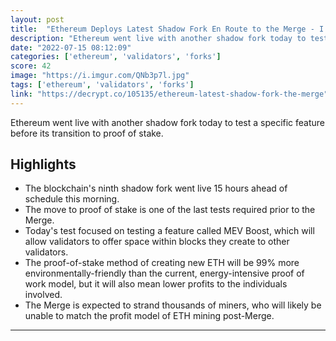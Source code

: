 ```yaml
---
layout: post
title:  "Ethereum Deploys Latest Shadow Fork En Route to the Merge - I think we might feel surprised when it finally happens"
description: "Ethereum went live with another shadow fork today to test a specific feature before its transition to proof of stake."
date: "2022-07-15 08:12:09"
categories: ['ethereum', 'validators', 'forks']
score: 42
image: "https://i.imgur.com/QNb3p7l.jpg"
tags: ['ethereum', 'validators', 'forks']
link: "https://decrypt.co/105135/ethereum-latest-shadow-fork-the-merge"
---
```


Ethereum went live with another shadow fork today to test a specific feature before its transition to proof of stake.

## Highlights

- The blockchain's ninth shadow fork went live 15 hours ahead of schedule this morning.
- The move to proof of stake is one of the last tests required prior to the Merge.
- Today's test focused on testing a feature called MEV Boost, which will allow validators to offer space within blocks they create to other validators.
- The proof-of-stake method of creating new ETH will be 99% more environmentally-friendly than the current, energy-intensive proof of work model, but it will also mean lower profits to the individuals involved.
- The Merge is expected to strand thousands of miners, who will likely be unable to match the profit model of ETH mining post-Merge.

---
